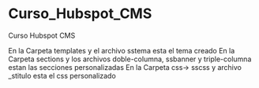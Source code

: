 # Curso_Hubspot_CMS
Curso Hubspot CMS


En la Carpeta templates y el archivo sstema esta el tema creado
En la Carpeta sections y los archivos doble-columna, ssbanner y triple-columna estan las secciones personalizadas
En la Carpeta css-> sscss y archivo _stitulo esta el css personalizado

